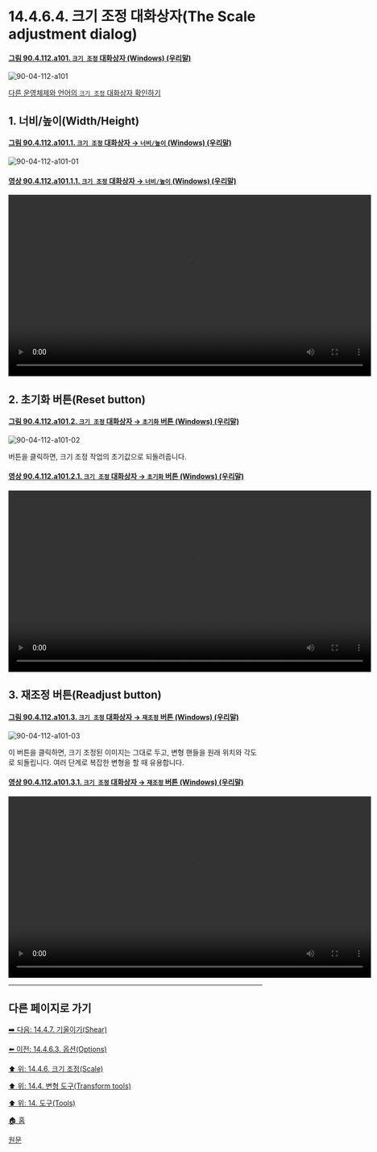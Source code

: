 # 14.4.6.4. 크기 조정 대화상자(The Scale adjustment dialog)

<a id="90-04-112-a101"></a>

#### [그림 90.4.112.a101. `크기 조정` 대화상자 (Windows) (우리말)](./90-04-112-scale_adjustment.md#90-04-112-a101)
![90-04-112-a101](https://github.com/wonder13662/gimp/assets/15767104/4e7b58f0-e858-414a-be2b-ffd031635591)

[다른 운영체제와 언어의 `크기 조정` 대화상자 확인하기](./90-04-112-scale_adjustment.md#90-04-112-a102)

<a id="14-04-05-04-s1"></a>

## 1. 너비/높이(Width/Height)

<a id="90-04-112-a101-01"></a>

#### [그림 90.4.112.a101.1. `크기 조정` 대화상자 → `너비/높이` (Windows) (우리말)](./90-04-112-scale_adjustment.md#90-04-112-a101-01)
![90-04-112-a101-01](https://github.com/wonder13662/gimp/assets/15767104/fbdc1717-1b5f-4f26-b20e-8036159bcf16)

<a id="90-04-112-a101-01-01"></a>

#### [영상 90.4.112.a101.1.1. `크기 조정` 대화상자 → `너비/높이` (Windows) (우리말)](./90-04-112-scale_adjustment.md#90-04-112-a101-01-01)
<video controls="controls" width="720" src="https://github.com/wonder13662/gimp/assets/15767104/6a97a85a-6d4f-4adf-ab82-4c7741e38976"></video>

## 2. 초기화 버튼(Reset button)

<a id="90-04-112-a101-02"></a>

#### [그림 90.4.112.a101.2. `크기 조정` 대화상자 → `초기화` 버튼 (Windows) (우리말)](./90-04-112-scale_adjustment.md#90-04-112-a101-02)
![90-04-112-a101-02](https://github.com/wonder13662/gimp/assets/15767104/04aa9b91-9730-4636-b52b-1098de722b24)

버튼을 클릭하면, 크기 조정 작업의 초기값으로 되돌려줍니다.

<a id="90-04-112-a101-02-01"></a>

#### [영상 90.4.112.a101.2.1. `크기 조정` 대화상자 → `초기화` 버튼 (Windows) (우리말)](./90-04-112-scale_adjustment.md#90-04-112-a101-02-01)
<video controls="controls" width="720" src="https://github.com/wonder13662/gimp/assets/15767104/cd3cc962-b554-4bac-b6de-4b71195afcbd"></video>

## 3. 재조정 버튼(Readjust button)

<a id="90-04-112-a101-03"></a>

#### [그림 90.4.112.a101.3. `크기 조정` 대화상자 → `재조정` 버튼 (Windows) (우리말)](./90-04-112-scale_adjustment.md#90-04-112-a101-03)
![90-04-112-a101-03](https://github.com/wonder13662/gimp/assets/15767104/c2fed4c8-00b9-4776-98d0-3ee40c9be6f3)

이 버튼을 클릭하면, 크기 조정된 이미지는 그대로 두고, 변형 핸들을 원래 위치와 각도로 되돌립니다. 여러 단계로 복잡한 변형을 할 때 유용합니다.

<a id="90-04-112-a101-03-01"></a>

#### [영상 90.4.112.a101.3.1. `크기 조정` 대화상자 → `재조정` 버튼 (Windows) (우리말)](./90-04-112-scale_adjustment.md#90-04-112-a101-03-01)
<video controls="controls" width="720" src="https://github.com/wonder13662/gimp/assets/15767104/efe7613a-79e7-4fcc-8b1f-a861670c7e7a"></video>

***

## 다른 페이지로 가기

[➡️ 다음: 14.4.7. 기울이기(Shear)](./14-04-07-shear.md)

[⬅️ 이전: 14.4.6.3. 옵션(Options)](./14-04-06-03-options.md)

[⬆️ 위: 14.4.6. 크기 조정(Scale)](./14-04-06-00-scale.md)

[⬆️ 위: 14.4. 변형 도구(Transform tools)](./14-04-00-transform-tools.md)

[⬆️ 위: 14. 도구(Tools)](./14-00-tools.md)

[🏠 홈](./00-home.md)

[원문](https://docs.gimp.org/2.10/ko/gimp-tool-scale.html#idm15514)
